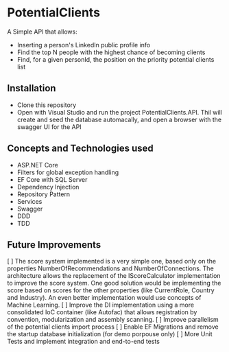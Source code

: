 # PotentialClients

A Simple API that allows:

- Inserting a person's LinkedIn public profile info
- Find the top N people with the highest chance of becoming clients
- Find, for a given personId, the position on the priority potential clients
list

## Installation

- Clone this repository
- Open with Visual Studio and run the project PotentialClients.API. Thil will create and seed the database automacally, and open a browser with the swagger UI for the API

## Concepts and Technologies used

- ASP.NET Core
- Filters for global exception handling
- EF Core with SQL Server
- Dependency Injection
- Repository Pattern
- Services
- Swagger
- DDD
- TDD

## Future Improvements

[ ] The score system implemented is a very simple one, based only on the properties NumberOfRecommendations and NumberOfConnections. The architecture allows the replacement of the IScoreCalculator implementation to improve the score system. One good solution would be implementing the score based on scores for the other properties (like CurrentRole, Country and Industry). An even better implementation would use concepts of Machine Learning.
[ ] Improve the DI implementation using a more consolidated IoC container (like Autofac) that allows registration by convention, modularization and assembly scanning.
[ ] Improve parallelism of the potential clients import process
[ ] Enable EF Migrations and remove the startup database initialization (for demo porpouse only)
[ ] More Unit Tests and implement integration and end-to-end tests
